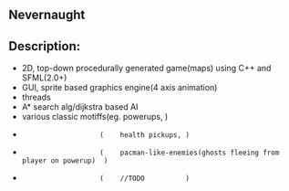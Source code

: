 Nevernaught
--------------
Description:
--------------
- 2D, top-down procedurally generated game(maps) using C++ and SFML(2.0+)
- GUI, sprite based graphics engine(4 axis animation)
- threads
- A* search alg/dijkstra based AI
- various classic motiffs(eg. powerups,       )
-                        (    health pickups, )
-                        (    pacman-like-enemies(ghosts fleeing from player on powerup)  )
-                        (    //TODO          )
